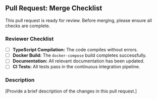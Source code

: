 ## Pull Request: Merge Checklist

This pull request is ready for review. Before merging, please ensure all checks are complete.

### Reviewer Checklist

- [ ] **TypeScript Compilation:** The code compiles without errors.
- [ ] **Docker Build:** The `docker-compose` build completes successfully.
- [ ] **Documentation:** All relevant documentation has been updated.
- [ ] **CI Tests:** All tests pass in the continuous integration pipeline.

### Description

[Provide a brief description of the changes in this pull request.]
